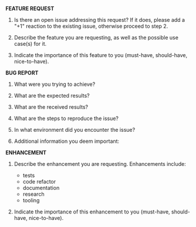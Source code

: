 <!--
The GitHub issue tracker is for bug reports and feature requests. General support can be found at
the https://matrix.to/#/#Mainflux_mainflux:gitter.im.
-->

**FEATURE REQUEST**

1. Is there an open issue addressing this request? If it does, please add a "+1" reaction to the
   existing issue, otherwise proceed to step 2.

2. Describe the feature you are requesting, as well as the possible use case(s) for it.

3. Indicate the importance of this feature to you (must-have, should-have, nice-to-have).

**BUG REPORT**

1. What were you trying to achieve?

2. What are the expected results?

3. What are the received results?

4. What are the steps to reproduce the issue?

5. In what environment did you encounter the issue?

6. Additional information you deem important:

**ENHANCEMENT**
1. Describe the enhancement you are requesting. Enhancements include:
   - tests
   - code refactor
   - documentation
   - research
   - tooling

2. Indicate the importance of this enhancement to you (must-have, should-have, nice-to-have).